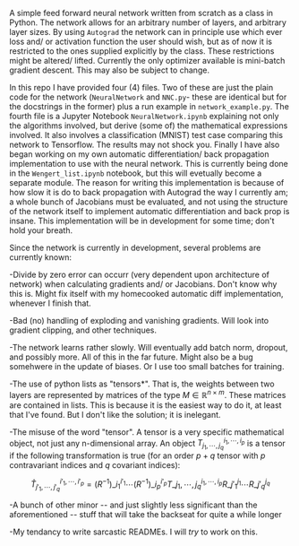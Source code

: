 A simple feed forward neural network written from scratch as a class in Python. 
The network allows for an arbitrary number of layers, and arbitrary layer sizes. 
By using `Autograd` the network can in principle use which ever loss and/ or activation function the user should wish, but as of now it is restricted to the ones supplied explicitly by the class. These restrictions might be altered/ lifted.
Currently the only optimizer available is mini-batch gradient descent. This may also be subject to change.

In this repo I have provided four (4) files. Two of these are just the plain code for the network (`NeuralNetwork` and `NNC.py`- these are identical but for the docstrings in the former) plus a run example in `network_example.py`. The fourth file is a Jupyter Notebook `NeuralNetwork.ipynb` explaining not only the algorithms involved, but derive (some of) the mathematical expressions involved. It also involves a classification (MNIST) test case comparing this network to Tensorflow. The results may not shock you. 
Finally I have also began working on my own automatic differentiation/ back propagation implementation to use with the neural network. This is currently being done in the `Wengert_list.ipynb` notebook, but this will evetually become a separate module. The reason for writing this implementation is because of how slow it is do to back propagation with Autograd the way I currently am; a whole bunch of Jacobians must be evaluated, and not using the structure of the network itself to implement automatic differentiation and back prop is insane. This implementation will be in development for some time; don't hold your breath.

Since the network is currently in development, several problems are currently known:

  -Divide by zero error can occurr (very dependent upon architecture of network) when calculating gradients and/ or Jacobians. Don't know why this is. Might fix itself with my homecooked automatic diff implementation, whenever I finish that.
  
  -Bad (no) handling of exploding and vanishing gradients. Will look into gradient clipping, and other techniques.
  
  -The network learns rather slowly. Will eventually add batch norm, dropout, and possibly more. All of this in the far future. Might also be a bug somehwere in the update of biases. Or I use too small batches for training. 
  
  -The use of python lists as "tensors*". That is, the weights between two layers are represented by matrices of the type $M\in\mathbb{R}^{n\times m}$. These matrices are contained in lists. This is because it is the easiest way to do it, at least that I've found. But I don't like the solution; it is inelegant. 
  
  -The misuse of the word "tensor". A tensor is a very specific mathematical object, not just any n-dimensional array. An object $T_{j_1,\cdots,j_q}^{i_1,\cdots,i_p}$ is a tensor if the following transformation is true (for an order $p+q$ tensor with $p$ contravariant indices and $q$ covariant indices):
  
$$
\hat{T}_{j'_1,\cdots,j'_q}^{i'_1,\cdots,i'_p}=(R^{-1})\_{i_1}^{i'_1}  \cdots  (R^{-1})\_{i_p}^{i'_p}T\_{j_1,\cdots,j_q}^{i_1,\cdots,i_p}R\_{j'_1}^{j_1}\cdots R\_{j'_q}^{j_q}
$$
  
-A bunch of other minor -- and just slightly less significant than the aforementioned -- stuff that will take the backseat for quite a while longer  

-My tendancy to write sarcastic READMEs. I will *try* to work on this.

